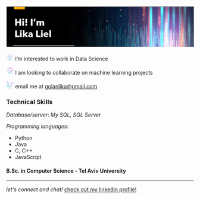 ![](https://github.com/LikaLiel/LikaLiel/blob/main/background%20short.jpg "Logo Title Text 1")

<img src=https://github.com/LikaLiel/LikaLiel/blob/main/idea.png alt="alt text" width=20 height=20> I’m interested to work in Data Science

<img src=https://github.com/LikaLiel/LikaLiel/blob/main/shake-hands.png alt="alt text" width=20 height=20> I am looking to collaborate on machine learning projects

<img src=https://github.com/LikaLiel/LikaLiel/blob/main/global.png alt="alt text" width=20 height=20> email me at golanlika@gmail.com

### Technical Skills

*Database/server*: _My SQL, SQL Server_

*Programming languages*:
-	Python 
-	Java 
-	C, C++
-	JavaScript

#### B.Sc. in Computer Science - Tel Aviv University


---
_let's connect and chat!_ [check out my linkedin profile!](https://www.linkedin.com/in/lika-liel-golan/)
